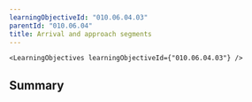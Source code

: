```yaml
---
learningObjectiveId: "010.06.04.03"
parentId: "010.06.04"
title: Arrival and approach segments
---
```


```tsx eval
<LearningObjectives learningObjectiveId={"010.06.04.03"} />
```

## Summary
